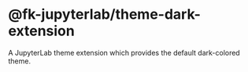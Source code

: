 # @fk-jupyterlab/theme-dark-extension

A JupyterLab theme extension which provides the default dark-colored theme.
